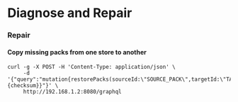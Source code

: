# Diagnose and Repair

### Repair

#### Copy missing packs from one store to another

```shell
curl -g -X POST -H 'Content-Type: application/json' \
     -d '{"query":"mutation{restorePacks(sourceId:\"SOURCE_PACK\",targetId:\"TARGET_PACK\"){checksum}}"}' \
     http://192.168.1.2:8080/graphql
```
